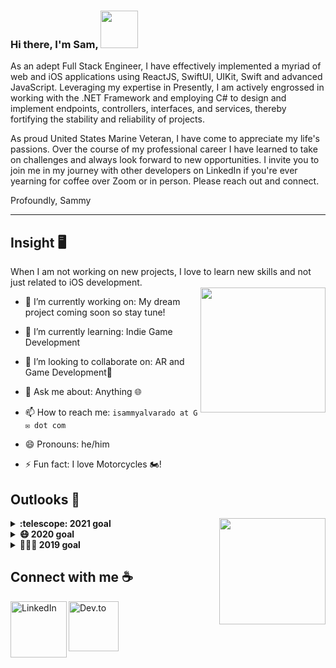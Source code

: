 <!--START_SECTION:Banner-->

<!--<h3 align="center">
![image](https://user-images.githubusercontent.com/6764957/87082196-3418a980-c25d-11ea-9987-0d9787d54100.png)
</h3> -->
 
  <!--END_SECTION:Banner-->
  
  <!--START_SECTION:Bio-->
 
### Hi there, I'm Sam, <img src="https://raw.githubusercontent.com/iampavangandhi/iampavangandhi/master/gifs/Hi.gif" width="60px">   
As an adept Full Stack Engineer, I have effectively implemented a myriad of web and iOS applications using ReactJS, SwiftUI, UIKit, Swift and advanced JavaScript. Leveraging my expertise in Presently, I am actively engrossed in working with the .NET Framework and employing C# to design and implement endpoints, controllers, interfaces, and services, thereby fortifying the stability and reliability of projects.

As proud United States Marine Veteran, I have come to appreciate my life's passions. Over the course of my professional career I have learned to take on challenges and always look forward to new opportunities. I invite you to join me in my journey with other developers on LinkedIn if you're ever yearning for coffee over Zoom or in person. Please reach out and connect.

Profoundly,
Sammy
<!--END_SECTION:Bio-->

---
<!--START_SECTION:Insight-->

## Insight 🖥
When I am not working on new projects, I love to learn new skills and not just related to iOS development. <br>
<img src="https://i.imgur.com/kdKhgx6.gif" width="200px" align="right"> 

- 🔭 I’m currently working on: My dream project coming soon so stay tune!
- 🌱 I’m currently learning: Indie Game Development
- 👯 I’m looking to collaborate on: AR and Game Development👾
- 💬 Ask me about: Anything 🌐
- 📫 How to reach me: `isammyalvarado at G ✉️ dot com`
- 😄 Pronouns: he/him
- ⚡ Fun fact: I love Motorcycles 🏍! 
 
  <!--END_SECTION:insight-->

<!--
**SammyAlvarado/sammyalvarado** is a ✨ _special_ ✨ repository because its `README.md` (this file) appears on your GitHub profile.

Here are some ideas to get you started:

- 🔭 I’m currently working on ...
- 🌱 I’m currently learning ...
- 👯 I’m looking to collaborate on ...
- 🤔 I’m looking for help with ...
- 💬 Ask me about ...
- 📫 How to reach me: ...
- 😄 Pronouns: ...
- ⚡ Fun fact: ...
-->
<!--START_SECTION:Outlooks-->
 
## Outlooks 📔
<img align="right" src="https://i.ibb.co/CJfW18H/ship.gif" width="170"/>
<details>
  <summary><b>:telescope: 2021 goal</b></summary>
  Good-bye 2020, Hello 2021 success!<br>
  I took the jump in 2020 to change my life and I have not looked back. This year's goal is to finish a lot of work!  

  1. Finish my Lambda Program.
  2. Complete at least two fully functional Apps and publish them to the App store.
  3. Land a dream job as an iOS Developer. 
</details>

<details>
  <summary><b>😷 2020 goal</b></summary>
  
  Life sometimes gives us lemons🍋.<br>
  2020 was not the year we all wanted. Having to adapt to a world epidemic was not easy. This year, I chose to become an iOS Developer! Mobile development is not as easy as the commercials may have lead to you believe. I joined Lambda's iOS Development program to be part of a community of like-minded developers who can help me find my path. So far I have not looked back and the journey continues. 2021 here I come....
</details>

<details>
  <summary><b>🧑🏻‍💻 2019 goal</b></summary>
 
  Meeting life at a crossroad ⤲.<br>
  Career changes happen every day. I, like many people, had to make a difficult choice and take a leap of faith. I discovered I no longer wanted to continue with the career path I had worked hard for so many years. By the end of the year, I chose my new journey into tech.
</details>

<!--END_SECTION:Outlooks-->

<!--START_SECTION:Connect with me-->
 
## Connect with me ☕️
[<img align="left" alt="LinkedIn" width="90" src="https://content.linkedin.com/content/dam/me/business/en-us/amp/brand-site/v2/bg/LI-Bug.svg.original.svg" />]( http://www.linkedin.com/in/sammy-alvarado)
[<img align="left" alt="Dev.to" width="80" src="https://d2fltix0v2e0sb.cloudfront.net/dev-black.png" />](https://dev.to/samsdevlife)
<br />
<!-- [<img align="left" alt="1000hires" width="80" src="https://github.com/melanieshi0120/melanieshi0120/blob/master/1000hires.ico" />](https://1000hires.com/candidates/466) -->
<!--END_SECTION:Connect with me-->
